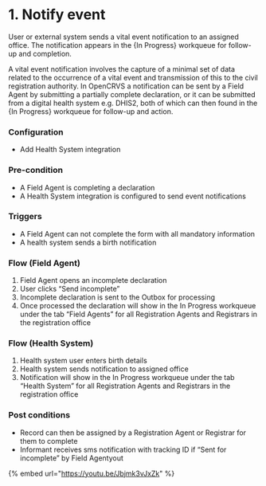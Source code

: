 # 1. Notify event

User or external system sends a vital event notification to an assigned office. The notification appears in the {In Progress} workqueue for follow-up and completion.

A vital event notification involves the capture of a minimal set of data related to the occurrence of a vital event and transmission of this to the civil registration authority. In OpenCRVS a notification can be sent by a Field Agent by submitting a partially complete declaration, or it can be submitted from a digital health system e.g. DHIS2, both of which can then found in the {In Progress} workqueue for follow-up and action.

### **Configuration**

* Add Health System integration

### **Pre-condition**

* A Field Agent is completing a declaration
* A Health System integration is configured to send event notifications

### **Triggers**

* A Field Agent can not complete the form with all mandatory information
* A health system sends a birth notification

### **Flow (Field Agent)**

1. Field Agent opens an incomplete declaration
2. User clicks “Send incomplete”
3. Incomplete declaration is sent to the Outbox for processing
4. Once processed the declaration will show in the In Progress workqueue under the tab “Field Agents” for all Registration Agents and Registrars in the registration office

### **Flow (Health System)**

1. Health system user enters birth details
2. Health system sends notification to assigned office
3. Notification will show in the In Progress workqueue under the tab “Health System” for all Registration Agents and Registrars in the registration office

### **Post conditions**

* Record can then be assigned by a Registration Agent or Registrar for them to complete
* Informant receives sms notification with tracking ID if “Sent for incomplete” by Field Agentyout

{% embed url="https://youtu.be/Jbjmk3vJxZk" %}
